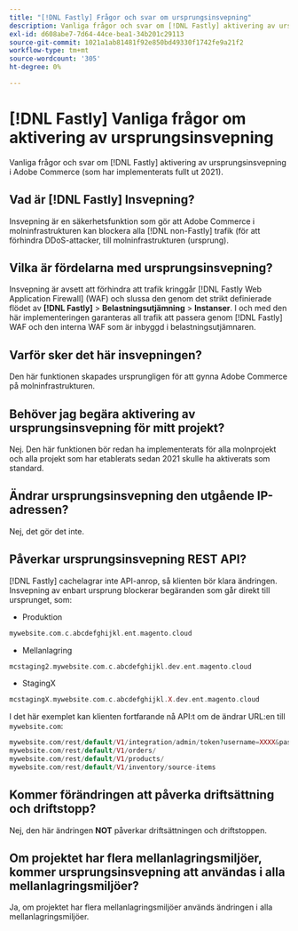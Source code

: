 ```yaml
---
title: "[!DNL Fastly] Frågor och svar om ursprungsinsvepning"
description: Vanliga frågor och svar om [!DNL Fastly] aktivering av ursprungsinsvepning i Adobe Commerce (som har implementerats fullt ut 2021).
exl-id: d608abe7-7d64-44ce-bea1-34b201c29113
source-git-commit: 1021a1ab81481f92e850bd49330f1742fe9a21f2
workflow-type: tm+mt
source-wordcount: '305'
ht-degree: 0%

---
```


# [!DNL Fastly] Vanliga frågor om aktivering av ursprungsinsvepning

Vanliga frågor och svar om [!DNL Fastly] aktivering av ursprungsinsvepning i Adobe Commerce (som har implementerats fullt ut 2021).

## Vad är [!DNL Fastly] Insvepning?

Insvepning är en säkerhetsfunktion som gör att Adobe Commerce i molninfrastrukturen kan blockera alla [!DNL non-Fastly] trafik (för att förhindra DDoS-attacker, till molninfrastrukturen (ursprung).

## Vilka är fördelarna med ursprungsinsvepning?

Insvepning är avsett att förhindra att trafik kringgår [!DNL Fastly Web Application Firewall] (WAF) och slussa den genom det strikt definierade flödet av **[!DNL Fastly]** > **Belastningsutjämning** > **Instanser**. I och med den här implementeringen garanteras all trafik att passera genom [!DNL Fastly] WAF och den interna WAF som är inbyggd i belastningsutjämnaren.

## Varför sker det här insvepningen?

Den här funktionen skapades ursprungligen för att gynna Adobe Commerce på molninfrastrukturen.

## Behöver jag begära aktivering av ursprungsinsvepning för mitt projekt?

Nej. Den här funktionen bör redan ha implementerats för alla molnprojekt och alla projekt som har etablerats sedan 2021 skulle ha aktiverats som standard.

## Ändrar ursprungsinsvepning den utgående IP-adressen?

Nej, det gör det inte.

## Påverkar ursprungsinsvepning REST API?

[!DNL Fastly] cachelagrar inte API-anrop, så klienten bör klara ändringen. Insvepning av enbart ursprung blockerar begäranden som går direkt till ursprunget, som:

* Produktion

```php
mywebsite.com.c.abcdefghijkl.ent.magento.cloud
```

* Mellanlagring

```php
mcstaging2.mywebsite.com.c.abcdefghijkl.dev.ent.magento.cloud
```

* StagingX

```php
mcstagingX.mywebsite.com.c.abcdefghijkl.X.dev.ent.magento.cloud
```

I det här exemplet kan klienten fortfarande nå API:t om de ändrar URL:en till ``mywebsite.com``:

```php
mywebsite.com/rest/default/V1/integration/admin/token?username=XXXX&password=XXXXX;
mywebsite.com/rest/default/V1/orders/
mywebsite.com/rest/default/V1/products/
mywebsite.com/rest/default/V1/inventory/source-items
```

## Kommer förändringen att påverka driftsättning och driftstopp?

Nej, den här ändringen **NOT** påverkar driftsättningen och driftstoppen.

## Om projektet har flera mellanlagringsmiljöer, kommer ursprungsinsvepning att användas i alla mellanlagringsmiljöer?

Ja, om projektet har flera mellanlagringsmiljöer används ändringen i alla mellanlagringsmiljöer.
